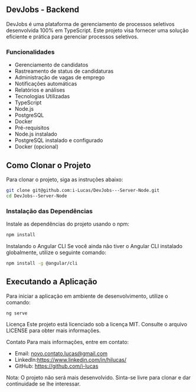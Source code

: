 ## DevJobs - Backend

DevJobs é uma plataforma de gerenciamento de processos seletivos desenvolvida 100% em TypeScript.
Este projeto visa fornecer uma solução eficiente e prática para gerenciar processos seletivos.

### Funcionalidades

* Gerenciamento de candidatos
* Rastreamento de status de candidaturas
* Administração de vagas de emprego
* Notificações automáticas
* Relatórios e análises
* Tecnologias Utilizadas
* TypeScript
* Node.js
* PostgreSQL
* Docker
* Pré-requisitos
* Node.js instalado
* PostgreSQL instalado e configurado
* Docker (opcional)

## Como Clonar o Projeto
Para clonar o projeto, siga as instruções abaixo:


```bash
git clone git@github.com:i-Lucas/DevJobs---Server-Node.git
cd DevJobs--Server-Node
```

### Instalação das Dependências
Instale as dependências do projeto usando o npm:

```bash
npm install
```

Instalando o Angular CLI
Se você ainda não tiver o Angular CLI instalado globalmente, utilize o seguinte comando:

```bash
npm install -g @angular/cli
```

## Executando a Aplicação
Para iniciar a aplicação em ambiente de desenvolvimento, utilize o comando: 

```bash
ng serve
```

Licença
Este projeto está licenciado sob a licença MIT. Consulte o arquivo LICENSE para obter mais informações.

Contato
Para mais informações, entre em contato:

* Email: novo.contato.lucas@gmail.com
* LinkedIn:https://www.linkedin.com/in/hilucas/
* GitHub: https://github.com/i-lucas

Nota: O projeto não será mais desenvolvido. Sinta-se livre para clonar e dar continuidade se lhe interessar.
